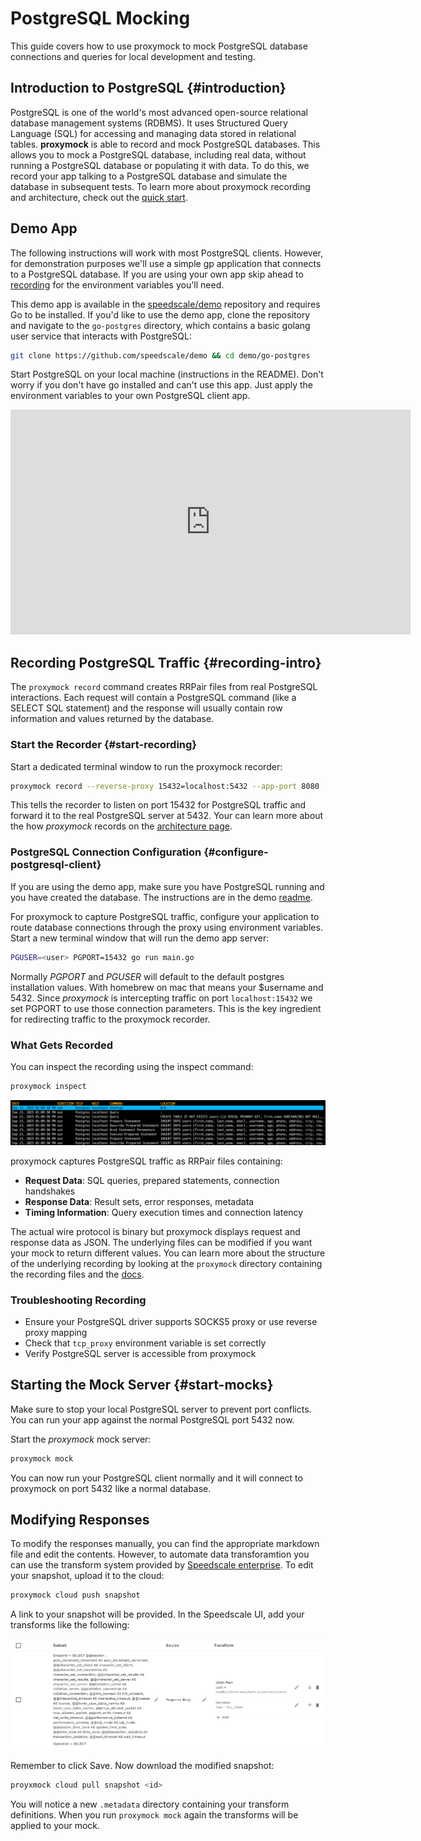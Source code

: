# PostgreSQL Mocking

This guide covers how to use proxymock to mock PostgreSQL database connections and queries for local development and testing.

## Introduction to PostgreSQL {#introduction}

PostgreSQL is one of the world's most advanced open-source relational database management systems (RDBMS). It uses Structured Query Language (SQL) for accessing and managing data stored in relational tables. **proxymock** is able to record and mock PostgreSQL databases. This allows you to mock a PostgreSQL database, including real data, without running a PostgreSQL database or populating it with data. To do this, we record your app talking to a PostgreSQL database and simulate the database in subsequent tests. To learn more about proxymock recording and architecture, check out the [quick start](../getting-started/quickstart/index.md).

## Demo App

The following instructions will work with most PostgreSQL clients. However, for demonstration purposes we'll use a simple gp application that connects to a PostgreSQL database. If you are using your own app skip ahead to [recording](#configure-postgresql-client) for the environment variables you'll need.

This demo app is available in the [speedscale/demo](https://github.com/speedscale/demo) repository and requires Go to be installed. If you'd like to use the demo app, clone the repository and navigate to the `go-postgres` directory, which contains a basic golang user service that interacts with PostgreSQL:

```bash
git clone https://github.com/speedscale/demo && cd demo/go-postgres
```

Start PostgreSQL on your local machine (instructions in the README). Don't worry if you don't have go installed and can't use this app. Just apply the environment variables to your own PostgreSQL client app.

<div style={{textAlign: 'center'}}>
  <iframe src="https://player.vimeo.com/video/1121659640" width="640" height="360" frameborder="0" allow="autoplay; fullscreen; picture-in-picture" allowfullscreen></iframe>
</div>

## Recording PostgreSQL Traffic {#recording-intro}

The `proxymock record` command creates RRPair files from real PostgreSQL interactions. Each request will contain a PostgreSQL command (like a SELECT SQL statement) and the response will usually contain row information and values returned by the database.

### Start the Recorder {#start-recording}

Start a dedicated terminal window to run the proxymock recorder:

```bash
proxymock record --reverse-proxy 15432=localhost:5432 --app-port 8080
```

This tells the recorder to listen on port 15432 for PostgreSQL traffic and forward it to the real PostgreSQL server at 5432. Your can learn more about the how *proxymock* records on the [architecture page](../how-it-works/architecture.md).

### PostgreSQL Connection Configuration {#configure-postgresql-client}

If you are using the demo app, make sure you have PostgreSQL running and you have created the database. The instructions are in the demo [readme](https://github.com/speedscale/demo/tree/master/go-postgres).

For proxymock to capture PostgreSQL traffic, configure your application to route database connections through the proxy using environment variables. Start a new terminal window that will run the demo app server:

```bash
PGUSER=<user> PGPORT=15432 go run main.go
```

Normally *PGPORT* and *PGUSER* will default to the default postgres installation values. With homebrew on mac that means your $username and 5432. Since *proxymock* is intercepting traffic on port `localhost:15432` we set PGPORT to use those connection parameters. This is the key ingredient for redirecting traffic to the proxymock recorder.

### What Gets Recorded

You can inspect the recording using the inspect command:

```bash
proxymock inspect
```

![example RRPairs](./postgres/postgres-rrpairs.png)

proxymock captures PostgreSQL traffic as RRPair files containing:

- **Request Data**: SQL queries, prepared statements, connection handshakes
- **Response Data**: Result sets, error responses, metadata
- **Timing Information**: Query execution times and connection latency

The actual wire protocol is binary but proxymock displays request and response data as JSON. The underlying files can be modified if you want your mock to return different values. You can learn more about the structure of the underlying recording by looking at the `proxymock` directory containing the recording files and the [docs](../how-it-works/rrpair-format.md).

### Troubleshooting Recording

- Ensure your PostgreSQL driver supports SOCKS5 proxy or use reverse proxy mapping
- Check that `tcp_proxy` environment variable is set correctly
- Verify PostgreSQL server is accessible from proxymock

## Starting the Mock Server {#start-mocks}

Make sure to stop your local PostgreSQL server to prevent port conflicts. You can run your app against the normal PostgreSQL port 5432 now.

Start the *proxymock* mock server:

```bash
proxymock mock
```

You can now run your PostgreSQL client normally and it will connect to proxymock on port 5432 like a normal database.

## Modifying Responses

To modify the responses manually, you can find the appropriate markdown file and edit the contents. However, to automate data transforamtion you can use the transform system provided by [Speedscale enterprise](https://app.speedscale.com). To edit your snapshot, upload it to the cloud:

```sh
proxymock cloud push snapshot
```

A link to your snapshot will be provided. In the Speedscale UI, add your transforms like the following:

![transforms](./mysql/mysql-transforms.png)

Remember to click Save. Now download the modified snapshot:

```sh
proyxmock cloud pull snapshot <id>
```

You will notice a new `.metadata` directory containing your transform definitions. When you run `proxymock mock` again the transforms will be applied to your mock.